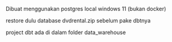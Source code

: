Dibuat menggunakan postgres local windows 11 (bukan docker)

restore dulu database dvdrental.zip sebelum pake dbtnya

project dbt ada di dalam folder data_warehouse
